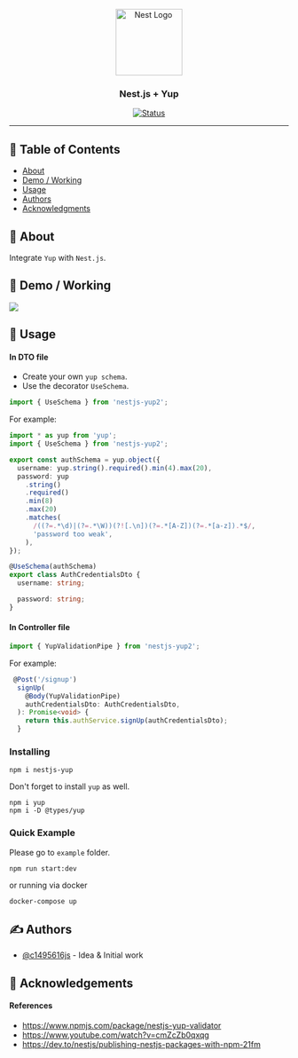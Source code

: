 <p align="center">
  <a href="http://nestjs.com/" target="blank"><img src="https://nestjs.com/img/logo-small.svg" width="120" alt="Nest Logo" /></a>
</p>

<h3 align="center">Nest.js + Yup</h3>

<div align="center">

[![Status](https://img.shields.io/badge/status-active-success.svg)]()

</div>

---

## 📝 Table of Contents

- [About](#about)
- [Demo / Working](#demo)
- [Usage](#usage)
- [Authors](#authors)
- [Acknowledgments](#acknowledgement)

## 🧐 About <a name = "about"></a>

Integrate `Yup` with `Nest.js`.

## 🎥 Demo / Working <a name = "demo"></a>

![](https://i.imgur.com/G8XBhJB.png)

## 🎈 Usage <a name = "usage"></a>

#### In DTO file

- Create your own `yup schema`.
- Use the decorator `UseSchema`.

```ts
import { UseSchema } from 'nestjs-yup2';
```

For example:

```ts
import * as yup from 'yup';
import { UseSchema } from 'nestjs-yup2';

export const authSchema = yup.object({
  username: yup.string().required().min(4).max(20),
  password: yup
    .string()
    .required()
    .min(8)
    .max(20)
    .matches(
      /((?=.*\d)|(?=.*\W))(?![.\n])(?=.*[A-Z])(?=.*[a-z]).*$/,
      'password too weak',
    ),
});

@UseSchema(authSchema)
export class AuthCredentialsDto {
  username: string;

  password: string;
}
```

#### In Controller file

```ts
import { YupValidationPipe } from 'nestjs-yup2';
```

For example:

```ts
 @Post('/signup')
  signUp(
    @Body(YupValidationPipe)
    authCredentialsDto: AuthCredentialsDto,
  ): Promise<void> {
    return this.authService.signUp(authCredentialsDto);
  }
```

### Installing

```
npm i nestjs-yup
```

Don't forget to install `yup` as well.

```
npm i yup
npm i -D @types/yup
```

### Quick Example

Please go to `example` folder.

```
npm run start:dev
```

or running via docker

```
docker-compose up
```

## ✍️ Authors <a name = "authors"></a>

- [@c1495616js](https://github.com/c1495616js) - Idea & Initial work

## 🎉 Acknowledgements <a name = "acknowledgement"></a>

#### References

- https://www.npmjs.com/package/nestjs-yup-validator
- https://www.youtube.com/watch?v=cmZcZb0qxqg
- https://dev.to/nestjs/publishing-nestjs-packages-with-npm-21fm
